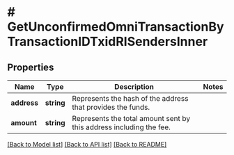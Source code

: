 # # GetUnconfirmedOmniTransactionByTransactionIDTxidRISendersInner

## Properties

Name | Type | Description | Notes
------------ | ------------- | ------------- | -------------
**address** | **string** | Represents the hash of the address that provides the funds. |
**amount** | **string** | Represents the total amount sent by this address including the fee. |

[[Back to Model list]](../../README.md#models) [[Back to API list]](../../README.md#endpoints) [[Back to README]](../../README.md)
